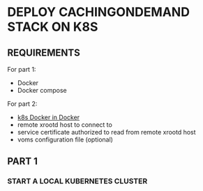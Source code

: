 # DEPLOY CACHINGONDEMAND STACK ON K8S

## REQUIREMENTS

For part 1:
- Docker
- Docker compose

For part 2:
- [k8s Docker in Docker](https://github.com/kubernetes-sigs/kubeadm-dind-cluster)
- remote xrootd host to connect to
- service certificate authorized to read from remote xrootd host
- voms configuration file (optional)

## PART 1

### START A LOCAL KUBERNETES CLUSTER

